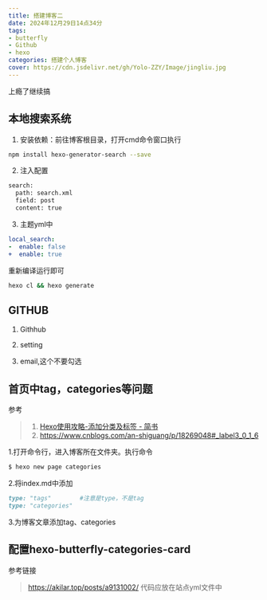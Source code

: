 ```yaml
---
title: 搭建博客二
date: 2024年12月29日14点34分
tags: 
- butterfly
- Github
- hexo
categories: 搭建个人博客
cover: https://cdn.jsdelivr.net/gh/Yolo-ZZY/Image/jingliu.jpg
---
```




上瘾了继续搞

## 本地搜索系统

1. 安装依赖：前往博客根目录，打开cmd命令窗口执行

```bash
npm install hexo-generator-search --save
```

2. 注入配置

```bash
search:
  path: search.xml
  field: post
  content: true
```
3. 主题yml中

```yml
local_search:
-  enable: false
+  enable: true
```
重新编译运行即可
```bash
hexo cl && hexo generate
```



## GITHUB

1. Githhub

2. setting

3. email,这个不要勾选

## 首页中tag，categories等问题

参考
>1. [Hexo使用攻略-添加分类及标签 - 简书](https://www.jianshu.com/p/e17711e44e00)
>2. https://www.cnblogs.com/an-shiguang/p/18269048#_label3_0_1_6

1.打开命令行，进入博客所在文件夹。执行命令
```bash
$ hexo new page categories
```

2.将index.md中添加
```markdown
type: "tags"        #注意是type，不是tag
type: "categories"
```
3.为博客文章添加tag、categories


## 配置hexo-butterfly-categories-card
参考链接
>https://akilar.top/posts/a9131002/
代码应放在站点yml文件中



